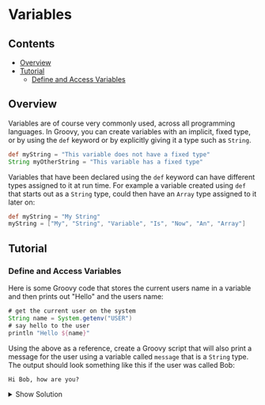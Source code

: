 # Variables



<!--TOC_START-->
## Contents
- [Overview](#overview)
- [Tutorial](#tutorial)
	- [Define and Access Variables](#define-and-access-variables)

<!--TOC_END-->
## Overview
Variables are of course very commonly used, across all programming languages.
In Groovy, you can create variables with an implicit, fixed type, or by using the `def` keyword or by explicitly giving it a type such as `String`.
```groovy
def myString = "This variable does not have a fixed type"
String myOtherString = "This variable has a fixed type"
```
Variables that have been declared using the `def` keyword can have different types assigned to it at run time.
For example a variable created using `def` that starts out as a `String` type, could then have an `Array` type assigned to it later on:
```groovy
def myString = "My String"
myString = ["My", "String", "Variable", "Is", "Now", "An", "Array"]
```

## Tutorial

### Define and Access Variables
Here is some Groovy code that stores the current users name in a variable and then prints out "Hello" and the users name:
```groovy
# get the current user on the system
String name = System.getenv("USER")
# say hello to the user
println "Hello ${name}"
```
Using the above as a reference, create a Groovy script that will also print a message for the user using a variable called `message` that is a `String` type.
The output should look something like this if the user was called Bob:
```text
Hi Bob, how are you?
```

<details>
<summary>Show Solution</summary>

```groovy
# get the current user on the system
String name = System.getenv("USER")
# set the message variable
String message = "how are you?"
# say hello to the user, with the message as well
println "Hello ${name}, ${message}"
```

</details>
